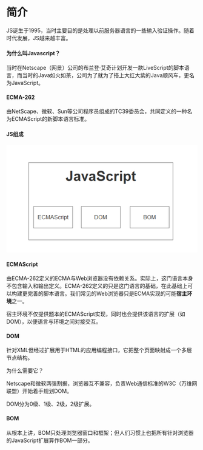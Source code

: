 # 简介

JS诞生于1995，当时主要目的是处理以前服务器语言的一些输入验证操作。随着时代发展，JS越来越丰富。

#### 为什么叫Javascript？

当时在Netscape（网景）公司的布兰登·艾奇计划开发一款LiveScript的脚本语言，而当时的Java如火如荼，公司为了就为了搭上大红大紫的Java顺风车，更名为JavaScript。

#### ECMA-262

由NetScape、微软、Sun等公司程序员组成的TC39委员会，共同定义的一种名为ECMAScript的新脚本语言标准。

#### JS组成

![](images\JavaScript组成.png)

#### ECMAScript

由ECMA-262定义的ECMA与Web浏览器没有依赖关系。实际上，这门语言本身不包含输入和输出定义。ECMA-262定义的只是这门语言的基础，在此基础上可以构建更完善的脚本语言。我们常见的Web浏览器只是ECMA实现的可能**宿主环境**之一。

宿主环境不仅提供题本的ECMAScript实现，同时也会提供该语言的扩展（如DOM），以便语言与环境之间对接交互。

#### DOM

针对XML但经过扩展用于HTML的应用编程接口，它把整个页面映射成一个多层节点结构。

为什么需要它？

Netscape和微软两强割据，浏览器互不兼容，负责Web通信标准的W3C（万维网联盟）开始着手规划DOM。

DOM分为0级、1级、2级，2级扩展。

#### BOM

从根本上讲，BOM只处理浏览器窗口和框架；但人们习惯上也把所有针对浏览器的JavaScript扩展算作BOM一部分。
